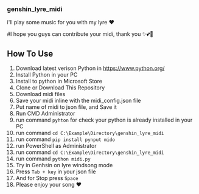 ### genshin_lyre_midi
i'll play some music for you with my lyre ❤

#I hope you guys can contribute your midi, thank you ✨💕🎼

## How To Use
1. Download latest verison Python in https://www.python.org/
2. Install Python in your PC
3. Install to python in Microsoft Store
4. Clone or Download This Repository
5. Download midi files
6. Save your midi inline with the midi_config.json file
7. Put name of midi to json file, and Save it
9. Run CMD Administrator
10. run command ```pyhton``` for check your python is already installed in your PC
11. run command ```cd C:\Example\Directory\genshin_lyre_midi```
12. run command ```pip install pynput mido```
13. run PowerShell as Administrator
14. run command ```cd C:\Example\Directory\genshin_lyre_midi```
15. run command ```python midi.py```
16. Try in Genhsin on lyre windsong mode
17. Press ```Tab + key``` in your json file
18. And for Stop press ```Space```
19. Please enjoy your song ❤

